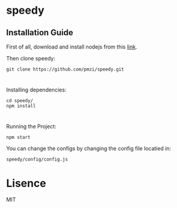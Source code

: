 # speedy
## Installation Guide
First of all, download and install nodejs from this [link](https://nodejs.org/en/).

Then clone speedy:
```
git clone https://github.com/pmzi/speedy.git
```
#
Installing dependencies:
```
cd speedy/
npm install
```
#
Running the Project:
```
npm start
```

You can change the configs by changing the config file locatied in:
```
speedy/config/config.js
```

# Lisence
MIT
